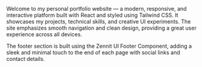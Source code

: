 Welcome to my personal portfolio website — a modern, responsive, and interactive platform built with React and styled using Tailwind CSS. It showcases my projects, technical skills, and creative UI experiments. The site emphasizes smooth navigation and clean design, providing a great user experience across all devices.

The footer section is built using the Zennit UI Footer Component, adding a sleek and minimal touch to the end of each page with social links and contact details.
